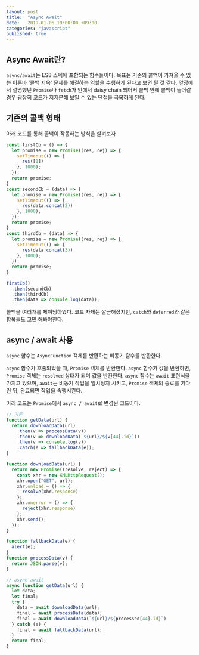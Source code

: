 ```yaml
---
layout: post
title:  "Async Await"
date:   2019-01-06 19:00:00 +09:00
categories: "javascript"
published: true
---
```


## Async Await란?
`async/await`는 ES8 스펙에 포함되는 함수들이다. 
목표는 기존의 콜백이 가져올 수 있는 이른바 '콜백 지옥' 문제를 해결하는 역할을 수행하게 된다고 보면 될 것 같다.
앞장에서 설명했던 `Promise`나 `fetch`가 안에서 daisy chain 되어서 콜백 안에 콜백이 들어갈 경우 굉장히 코드가 지저분해 보일 수 있는 단점을 극복하게 된다.

## 기존의 콜백 형태
아래 코드를 통해 콜백이 작동하는 방식을 살펴보자

```javascript
const firstCb = () => {
  let promise = new Promise((res, rej) => {
    setTimeout(() => {
      res([1])
    }, 1000);
  });
  return promise;
}
const secondCb = (data) => {
  let promise = new Promise((res, rej) => {
    setTimeout(() => {
      res(data.concat(2))
    }, 1000);
  });
  return promise;
}
const thirdCb = (data) => {
  let promise = new Promise((res, rej) => {
    setTimeout(() => {
      res(data.concat(3))
    }, 1000);
  });
  return promise;
}

firstCb()
  .then(secondCb)
  .then(thirdCb)
  .then(data => console.log(data));
```

콜백을 여러개를 체이닝하였다.
코드 자체는 깔끔해졌지만, `catch`와 `deferred`와 같은 항목들도 고민 해봐야한다.

## async / await 사용
`async` 함수는 `AsyncFunction` 객체를 반환하는 비동기 함수를 반환한다.

`async` 함수가 호출되었을 때, `Promise` 객체를 반환한다. `async` 함수가 값을 반환하면, `Promise` 객체는 `resolved` 상태가 되며 값을 반환한다.
`async` 함수는 `await` 표현식을 가지고 있으며, `await`는 비동기 작업을 일시정지 시키고, `Promise` 객체의 종료를 기다린 뒤, 완료되면 작업을 속행시킨다.

아래 코드는 `Promise`에서 `async / await`로 변경된 코드이다.
```javascript
// 기존
function getData(url) {
  return downloadData(url)
    .then(v => processData(v))
    .then(v => downloadData(`${url}/${v[44].id}`))
    .then(v => console.log(v))
    .catch(e => fallbackData(e));
}

function downloadData(url) {
  return new Promise((resolve, reject) => {
    const xhr = new XMLHttpRequest();
    xhr.open("GET", url);
    xhr.onload = () => {
      resolve(xhr.response)
    };
    xhr.onerror = () => {
      reject(xhr.response)
    };
    xhr.send();
  });
}

function fallbackData(e) {
  alert(e);
}
function processData(v) {
  return JSON.parse(v);
}
```

```javascript
// async await
async function getData(url) {
  let data;
  let final;
  try {
    data = await downloadData(url);
    final = await processData(data);
    final = await downloadData(`${url}/${processed[44].id}`)
  } catch (e) {
    final = await fallbackData(url);
  }
  return final;
}
```
